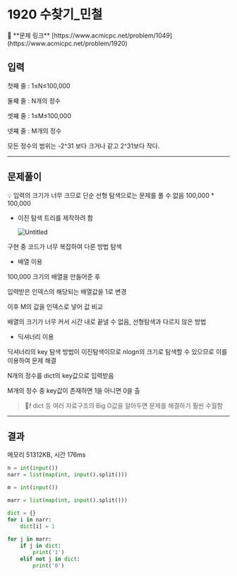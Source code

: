 # 1920 수찾기_민철

<aside>
📌 **문제 링크** 
[https://www.acmicpc.net/problem/1049](https://www.acmicpc.net/problem/1920)

</aside>

## **입력**

첫째 줄 : 1≤N≤100,000

둘쨰 줄 : N개의 정수

셋쨰 줄 : 1≤M≤100,000

넷쨰 줄 : M개의 정수

모든 정수의 범위는 -2^31 보다 크거나 같고 2^31보다 작다.

---

## 문제풀이

<aside>
💡 입력의 크기가 너무 크므로 단순 선형 탐색으로는 문제를 풀 수 없음
100,000 * 100,000

</aside>

- 이진 탐색 트리를 제작하려 함
    
    ![Untitled](1920%20%E1%84%89%E1%85%AE%E1%84%8E%E1%85%A1%E1%86%BD%E1%84%80%E1%85%B5_%E1%84%86%E1%85%B5%E1%86%AB%E1%84%8E%E1%85%A5%E1%86%AF%207d678bb71d46412a9d22a6164423052b/Untitled.png)
    

구현 중 코드가 너무 복잡하여 다른 방법 탐색

- 배열 이용

100,000 크기의 배열을 만들어준 후

입력받은 인덱스의 해당되는 배열값을 1로 변경

이후 M의 값을 인덱스로 넣어 값 비교

배열의 크기가 너무 커서 시간 내로 끝낼 수 없음, 선형탐색과 다르지 않은 방법

- 딕셔너리 이용

딕셔너리의 key 탐색 방법이 이진탐색이므로 nlogn의 크기로 탐색할 수 있으므로 이를 이용하여 문제 해결

N개의 정수를 dict의 key값으로 입력받음

M개의 정수 중 key값이 존재하면 1을 아니면 0을 출

> 👀***!***
dict 등 여러 자료구조의 Big O값을 알아두면 문제를 해결하기 훨씬 수월함
> 

---

## 결과

메모리 51312KB, 시간 176ms

```python
n = int(input())
narr = list(map(int, input().split()))

m = int(input())

marr = list(map(int, input().split()))

dict = {}
for i in narr:
    dict[i] = 1
   
for j in marr:
    if j in dict:
        print('1')
    elif not j in dict:
        print('0')
```